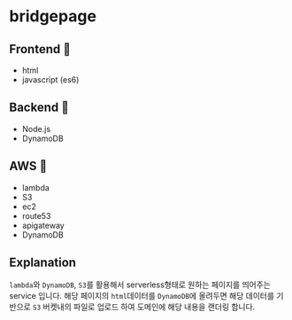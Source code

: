 # bridgepage

## Frontend 📍

- html
- javascript (es6)

## Backend 📍

- Node.js
- DynamoDB

## AWS 📍

- lambda
- S3
- ec2
- route53
- apigateway
- DynamoDB

## Explanation
`lambda`와 `DynamoDB`, `S3`를 활용해서 serverless형태로 원하는 페이지를 띄어주는 service 입니다.
해당 페이지의 `html`데이터를 `DynamoDB`에 올려두면 해당 데이터를 기반으로 `S3` 버켓내의 파일로 업로드 하여 도메인에 해당 내용을 랜더링 합니다.
